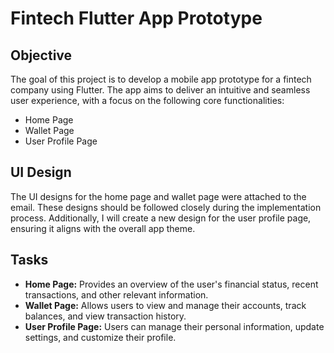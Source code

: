# Fintech Flutter App Prototype

## Objective

The goal of this project is to develop a mobile app prototype for a fintech company using Flutter. The app aims to deliver an intuitive and seamless user experience, with a focus on the following core functionalities:
- Home Page
- Wallet Page
- User Profile Page

## UI Design

The UI designs for the home page and wallet page were attached to the email. These designs should be followed closely during the implementation process. Additionally, I will create a new design for the user profile page, ensuring it aligns with the overall app theme.

## Tasks

- **Home Page:** Provides an overview of the user's financial status, recent transactions, and other relevant information.
- **Wallet Page:** Allows users to view and manage their accounts, track balances, and view transaction history.
- **User Profile Page:** Users can manage their personal information, update settings, and customize their profile.
